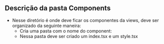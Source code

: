 ## Descrição da pasta Components
- Nesse diretório é onde deve ficar os componentes da views, deve ser organizado da seguinte maneira:
  - Cria uma pasta com o nome do component:
  -  Nessa pasta deve ser criado um index.tsx e um style.tsx